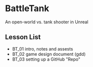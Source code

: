 # BattleTank
An open-world vs. tank shooter in Unreal 

## Lesson List 
* BT_01 intro, notes and assests 
* BT_02 game design document (gdd) 
* BT_03 setting up a GitHub "Repo" 
